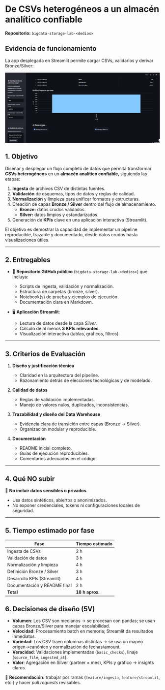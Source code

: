 # De CSVs heterogéneos a un almacén analítico confiable  
**Repositorio:** `bigdata-storage-lab-<dedios>`

## Evidencia de funcionamiento

La app desplegada en Streamlit permite cargar CSVs, validarlos y derivar Bronze/Silver:

![App funcionando](docs/captura_app.png)


## 1. Objetivo

Diseñar y desplegar un flujo completo de datos que permita transformar **CSVs heterogéneos** en un **almacén analítico confiable**, siguiendo las etapas:

1. **Ingesta** de archivos CSV de distintas fuentes.  
2. **Validación** de esquemas, tipos de datos y reglas de calidad.  
3. **Normalización** y limpieza para unificar formatos y estructuras.  
4. Creación de capas **Bronze / Silver** dentro del flujo de almacenamiento.  
   - **Bronze:** datos crudos validados.  
   - **Silver:** datos limpios y estandarizados.  
5. Generación de **KPIs** clave en una aplicación interactiva (Streamlit).  

El objetivo es demostrar la capacidad de implementar un pipeline reproducible, trazable y documentado, desde datos crudos hasta visualizaciones útiles.

---

## 2. Entregables

- 📂 **Repositorio GitHub público** (`bigdata-storage-lab-<dedios>`) que incluya:  
  - Scripts de ingesta, validación y normalización.  
  - Estructura de carpetas (bronze, silver).  
  - Notebook(s) de prueba y ejemplos de ejecución.  
  - Documentación clara en Markdown.  

- 🖥️ **Aplicación Streamlit**:  
  - Lectura de datos desde la capa *Silver*.  
  - Cálculo de al menos **3 KPIs relevantes**.  
  - Visualización interactiva (tablas, gráficos, filtros).  

---

## 3. Criterios de Evaluación

1. **Diseño y justificación técnica**  
   - Claridad en la arquitectura del pipeline.  
   - Razonamiento detrás de elecciones tecnológicas y de modelado.  

2. **Calidad de datos**  
   - Reglas de validación implementadas.  
   - Manejo de valores nulos, duplicados, inconsistencias.  

3. **Trazabilidad y diseño del Data Warehouse**  
   - Evidencia clara de transición entre capas (Bronze → Silver).  
   - Organización modular y reproducible.  

4. **Documentación**  
   - README inicial completo.  
   - Guías de ejecución reproducibles.  
   - Comentarios adecuados en el código.  

---

## 4. Qué NO subir

🚫 **No incluir datos sensibles o privados**.  
- Usa datos sintéticos, abiertos o anonimizados.  
- No exponer credenciales, tokens ni configuraciones locales de seguridad.  

---

## 5. Tiempo estimado por fase

| Fase                          | Tiempo estimado |
|-------------------------------|-----------------|
| Ingesta de CSVs               | 2 h             |
| Validación de datos           | 3 h             |
| Normalización y limpieza      | 4 h             |
| Definición Bronze / Silver    | 3 h             |
| Desarrollo KPIs (Streamlit)   | 4 h             |
| Documentación y README final  | 2 h             |
| **Total**                     | **18 h aprox.** |

## 6. Decisiones de diseño (5V)

- **Volumen**: Los CSV son medianos → se procesan con pandas; se usan capas Bronze/Silver para manejar escalabilidad.
- **Velocidad**: Procesamiento batch en memoria; Streamlit da resultados inmediatos.
- **Variedad**: Los CSV traen columnas distintas → se usa un mapeo origen→canónico y normalización de fechas/amount.
- **Veracidad**: Validaciones implementadas (`basic_checks`), linaje (`source_file`, `ingested_at`).
- **Valor**: Agregación en Silver (partner × mes), KPIs y gráfico → insights claros.




📌 **Recomendación:** trabajar por ramas (`feature/ingesta`, `feature/streamlit`, etc.) y hacer *pull requests* revisables.  

